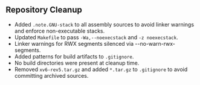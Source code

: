 ## Repository Cleanup

- Added `.note.GNU-stack` to all assembly sources to avoid linker warnings and
  enforce non-executable stacks.
- Updated `Makefile` to pass `-Wa,--noexecstack` and `-z noexecstack`.
- Linker warnings for RWX segments silenced via --no-warn-rwx-segments.
- Added patterns for build artifacts to `.gitignore`.
- No build directories were present at cleanup time.
- Removed `xv6-rev5.tar.gz` and added `*.tar.gz` to `.gitignore` to avoid
  committing archived sources.
